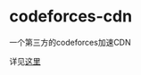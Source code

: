 codeforces-cdn
==============

一个第三方的codeforces加速CDN

详见[这里][1]

[1]: http://wizmann.tk/third-party-codeforces-cdn.html
